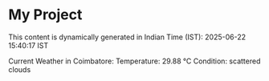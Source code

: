 # My Project

This content is dynamically generated in Indian Time (IST): 2025-06-22 15:40:17 IST


Current Weather in Coimbatore:
Temperature: 29.88 °C
Condition: scattered clouds
